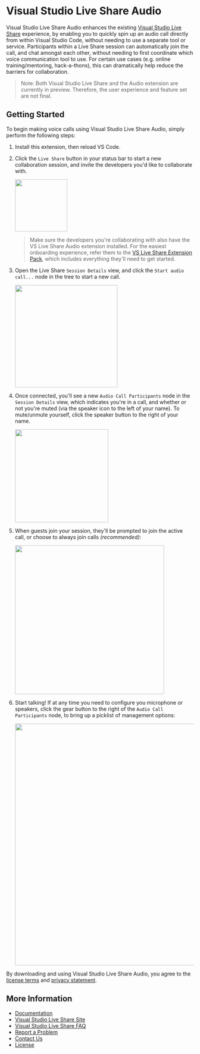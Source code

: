 # Visual Studio Live Share Audio

Visual Studio Live Share Audio enhances the existing [Visual Studio Live Share](https://aka.ms/vsls) experience, by enabling you to quickly spin up an audio call directly from within Visual Studio Code, without needing to use a separate tool or service. Participants within a Live Share session can automatically join the call, and chat amongst each other, without needing to first coordinate which voice communication tool to use. For certain use cases (e.g. online training/mentoring, hack-a-thons), this can dramatically help reduce the barriers for collaboration.

> Note: Both Visual Studio Live Share and the Audio extension are currently in preview. Therefore, the user experience and feature set are not final.

## Getting Started

To begin making voice calls using Visual Studio Live Share Audio, simply perform the following steps:

1. Install this extension, then reload VS Code.

1. Click the `Live Share` button in your status bar to start a new collaboration session, and invite the developers you'd like to collaborate with.

    <img src="https://aka.ms/vsls/quickstart/share" width="140px" />

    > Make sure the developers you're collaborating with also have the VS Live Share Audio extension installed. For the easiest onboarding experience, refer them to the [VS Live Share Extension Pack](https://aka.ms/vsls-pack), which includes everything they'll need to get started.

1. Open the Live Share `Session Details` view, and click the `Start audio call...` node in the tree to start a new call.

    <img width="275px" src="https://user-images.githubusercontent.com/116461/49324088-cd0d0d80-f4db-11e8-8bc3-1ddeeabfc2b9.png" />

1. Once connected, you'll see a new `Audio Call Participants` node in the `Session Details` view, which indicates you're in a call, and whether or not you're muted (via the speaker icon to the left of your name). To mute/unmute yourself, click the speaker button to the right of your name.

    <img src="https://user-images.githubusercontent.com/116461/49332032-0c2e7380-f55b-11e8-8e77-a53013f689e3.png" width="250px" />

1. When guests join your session, they'll be prompted to join the active call, or choose to always join calls *(recommended)*:

    <img src="https://user-images.githubusercontent.com/116461/49332153-bc50ac00-f55c-11e8-8c25-52fbe4f0e6e0.png" width="400px" />
    
1. Start talking! If at any time you need to configure you microphone or speakers, click the gear button to the right of the `Audio Call Participants` node, to bring up a picklist of management options:

    <img src="https://user-images.githubusercontent.com/116461/49332059-4a2b9780-f55b-11e8-8738-a78b63520a72.png" width="650px" />

By downloading and using Visual Studio Live Share Audio, you agree to the [license terms](https://aka.ms/vsls-audio-license) and [privacy statement](https://www.microsoft.com/en-us/privacystatement/EnterpriseDev/default.aspx).

## More Information

- [Documentation](https://aka.ms/vsls-docs)
- [Visual Studio Live Share Site](https://aka.ms/vsls)
- [Visual Studio Live Share FAQ](https://aka.ms/vsls-faq)
- [Report a Problem](https://aka.ms/vsls-problem)
- [Contact Us](https://aka.ms/vsls-support)
- [License](https://aka.ms/vsls-audio-license)